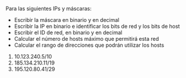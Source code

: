 Para las siguientes IPs y máscaras:
- Escribir la máscara en binario y en decimal
- Escribir la IP en binario e identificar los bits de red y los bits de host
- Escribir el ID de red, en binario y en decimal
- Calcular el número de hosts máximo que permitirá esta red
- Calcular el rango de direcciones que podrán utilizar los hosts

1. 10.123.240.5/10
2. 185.134.210.11/19
3. 195.120.80.41/29